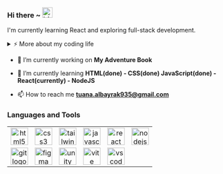 ### Hi there ~ <img src="https://user-images.githubusercontent.com/1303154/88677602-1635ba80-d120-11ea-84d8-d263ba5fc3c0.gif" width="24px" alt="hi">

I'm currently learning React and exploring full-stack development.  

<details>
<summary>⚡️ More about my coding life</summary>
<br />

<p align="center">
  <img height="50%" width="auto" src="https://github-readme-stats.vercel.app/api?username=for-tuana&show_icons=true&count_private=true&theme=darcula&hide_border=true&hide=issues,contribs&bg_color=00000000" />
  <img height="50%" width="auto" src="https://github-readme-stats.vercel.app/api/top-langs/?username=for-tuana&layout=compact&hide_border=true&theme=darcula&bg_color=00000000&langs_count=6&hide=jupyter%20notebook,tex,php" />
  <img src="https://github-readme-streak-stats.herokuapp.com?user=for-tuana&theme=darcula&hide_border=true&background=FFFFFF00" />
</p>

</details>

- 🔭 I’m currently working on **My Adventure Book**

- 🌱 I’m currently learning **HTML(done) - CSS(done) JavaScript(done) - React(currently) - NodeJS**

- 📫 How to reach me **tuana.albayrak935@gmail.com**

<h3 align="left">Languages and Tools</h3>
<div align="left">
  <table>
    <tr>
      <td align="center">
        <a href="https://www.w3.org/html/" target="_blank" rel="noreferrer">
          <img src="https://cdn.jsdelivr.net/gh/devicons/devicon/icons/html5/html5-original.svg" alt="html5 logo" height="40"/>
        </a>
      </td>
      <td align="center">
        <a href="https://www.w3schools.com/css/" target="_blank" rel="noreferrer">
          <img src="https://cdn.jsdelivr.net/gh/devicons/devicon/icons/css3/css3-original.svg" alt="css3 logo" height="40"/>
        </a>
      </td>
      <td align="center">
        <a href="https://tailwindcss.com/" target="_blank" rel="noreferrer">
          <img src="https://www.vectorlogo.zone/logos/tailwindcss/tailwindcss-icon.svg" alt="tailwind logo" height="40"/>
        </a>
      </td>
      <td align="center">
        <a href="https://developer.mozilla.org/en-US/docs/Web/JavaScript" target="_blank" rel="noreferrer">
          <img src="https://cdn.jsdelivr.net/gh/devicons/devicon/icons/javascript/javascript-original.svg" alt="javascript logo" height="40"/>
        </a>
      </td>
      <td align="center">
        <a href="https://reactjs.org/" target="_blank" rel="noreferrer">
          <img src="https://cdn.jsdelivr.net/gh/devicons/devicon/icons/react/react-original.svg" alt="react logo" height="40"/>
        </a>
      </td>
      <td align="center">
        <a href="https://nodejs.org/" target="_blank" rel="noreferrer">
          <img src="https://cdn.jsdelivr.net/gh/devicons/devicon/icons/nodejs/nodejs-original.svg" alt="nodejs logo" height="40"/>
        </a>
      </td>
    </tr>
    <tr>
      <td align="center">
        <a href="https://git-scm.com/" target="_blank" rel="noreferrer">
          <img src="https://www.vectorlogo.zone/logos/git-scm/git-scm-icon.svg" alt="git logo" height="40"/>
        </a>
      </td>
      <td align="center">
        <a href="https://www.figma.com/" target="_blank" rel="noreferrer">
          <img src="https://www.vectorlogo.zone/logos/figma/figma-icon.svg" alt="figma logo" height="40"/>
        </a>
      </td>
      <td align="center">
        <a href="https://unity.com/" target="_blank" rel="noreferrer">
          <img src="https://www.vectorlogo.zone/logos/unity3d/unity3d-icon.svg" alt="unity logo" height="40"/>
        </a>
      </td>
      <td align="center">
        <a href="https://vitejs.dev/" target="_blank" rel="noreferrer">
          <img src="https://skillicons.dev/icons?i=vite" alt="vite logo" height="40"/>
        </a>
      </td>
      <td align="center">
        <a href="https://code.visualstudio.com/" target="_blank" rel="noreferrer">
          <img src="https://skillicons.dev/icons?i=vscode" alt="vscode logo" height="40"/>
        </a>
      </td>
      <td></td>
    </tr>
  </table>
</div>
